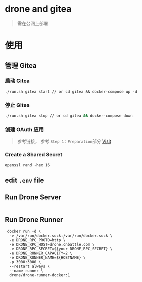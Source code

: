 # drone and gitea

> 需在公网上部署

# 使用 

## 管理 Gitea 
### 启动 Gitea  
```
./run.sh gitea start // or cd gitea && docker-compose up -d
```
### 停止 Gitea
```bash
./run.sh gitea stop // or cd gitea && docker-compose down
```

### 创建 OAuth 应用
> 参考链接， 参考 `Step 1：Preparation`部分 
[Visit](https://docs.drone.io/server/provider/gitea/)
### Create a Shared Secret
```
openssl rand -hex 16
```

## edit `.env` file 


## Run Drone Server
```
```
## Run Drone Runner
```
 docker run -d \
  -v /var/run/docker.sock:/var/run/docker.sock \
  -e DRONE_RPC_PROTO=http \
  -e DRONE_RPC_HOST=drone.cnbattle.com \
  -e DRONE_RPC_SECRET=${your DRONE_RPC_SECRET} \
  -e DRONE_RUNNER_CAPACITY=2 \
  -e DRONE_RUNNER_NAME=${HOSTNAME} \
  -p 3000:3000 \
  --restart always \
  --name runner \
  drone/drone-runner-docker:1
```
